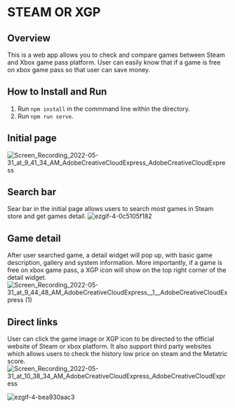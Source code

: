 # STEAM OR XGP
## Overview
This is a web app allows you to check and compare games between Steam and Xbox game pass platform. User can easily know that if a game is free on xbox game pass so that user can save money.

## How to Install and Run
1. Run `npm install` in the commmand line within the directory.
2. Run `npm run serve`.

## Initial page
![Screen_Recording_2022-05-31_at_9_41_34_AM_AdobeCreativeCloudExpress_AdobeCreativeCloudExpress](https://user-images.githubusercontent.com/91838764/171252583-0ee6d299-9e13-4db7-89d2-7e592aa16e08.gif)

## Search bar
Sear bar in the initial page allows users to search most games in Steam store and get games detail.
![ezgif-4-0c5105f182](https://user-images.githubusercontent.com/91838764/171260733-0468efc2-bc08-4557-9668-fc5ca2746dc1.gif)

## Game detail
After user searched game, a detail widget will pop up, with basic game description, gallery and system information. More importantly, if a game is free on xbox game pass, a XGP icon will show on the top right corner of the detail widget.
![Screen_Recording_2022-05-31_at_9_44_48_AM_AdobeCreativeCloudExpress__1__AdobeCreativeCloudExpress (1)](https://user-images.githubusercontent.com/91838764/171254834-fbd9a261-1ed4-4693-add7-0fcbe21d4c14.gif)

## Direct links
User can click the game image or XGP icon to be directed to the official website of Steam or xbox platform. It also support third party websites which allows users to check the history low price on steam and the Metatric score.
![Screen_Recording_2022-05-31_at_10_38_34_AM_AdobeCreativeCloudExpress_AdobeCreativeCloudExpress](https://user-images.githubusercontent.com/91838764/171251182-9103452e-960f-4f55-a431-93e6c7df72b0.gif)

![ezgif-4-bea930aac3](https://user-images.githubusercontent.com/91838764/171263987-22469cd0-8f34-483e-be7d-5ee10a2faea5.gif)

